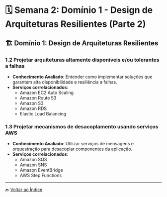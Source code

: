 # 🗓️ Semana 2: Domínio 1 - Design de Arquiteturas Resilientes (Parte 2)

## 🏗️ Domínio 1: Design de Arquiteturas Resilientes

### 1.2 Projetar arquiteturas altamente disponíveis e/ou tolerantes a falhas

- **Conhecimento Avaliado**: Entender como implementar soluções que garantem alta disponibilidade e resiliência a falhas.
- **Serviços correlacionados**: 
  - Amazon EC2 Auto Scaling
  - Amazon Route 53
  - Amazon S3
  - Amazon RDS
  - Elastic Load Balancing

### 1.3 Projetar mecanismos de desacoplamento usando serviços AWS

- **Conhecimento Avaliado**: Utilizar serviços de mensagens e orquestração para desacoplar componentes da aplicação.
- **Serviços correlacionados**: 
  - Amazon SQS
  - Amazon SNS
  - Amazon EventBridge
  - AWS Step Functions

---

🔙 [Voltar ao Índice](../index.md)
